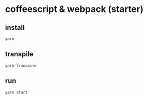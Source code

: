 # coffeescript & webpack (starter)

## install

```
yarn
```

## transpile

```
yarn transpile
```

## run

```
yarn start
```
